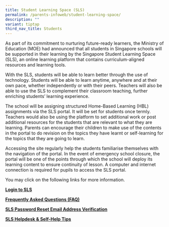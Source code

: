 ```yaml
---
title: Student Learning Space (SLS)
permalink: /parents-infoweb/student-learning-space/
description: ""
variant: tiptap
third_nav_title: Students
---
```

As part of its commitment to nurturing future-ready learners, the Ministry of Education (MOE) had announced that all students in Singapore schools will be supported in their learning by the Singapore Student Learning Space (SLS), an online learning platform that contains curriculum-aligned resources and learning tools. 

With the SLS, students will be able to learn better through the use of technology. Students will be able to learn anytime, anywhere and at their own pace, whether independently or with their peers. Teachers will also be able to use the SLS to complement their classroom teaching, further enriching students’ learning experience.

The school will be assigning structured Home-Based Learning (HBL) assignments via the SLS portal. It will be set for students once termly. Teachers would also be using the platform to set additional work or post additional resources for the students that are relevant to what they are learning. Parents can encourage their children to make use of the contents in the portal to do revision on the topics they have learnt or self-learning for the topics that they are going to learn.

Accessing the site regularly help the students familiarise themselves with the navigation of the portal. In the event of emergency school closure, the portal will be one of the points through which the school will deploy its learning content to ensure continuity of lesson. A computer and internet connection is required for pupils to access the SLS portal. 

You may click on the following links for more information. 

**[Login to SLS](/login-to-SLS)**

**[Frequently Asked Questions (FAQ)](/FAQ)**  

**[SLS Password Reset Email Address Verification](/SLS-Password-Reset)**

**[SLS Helpdesk & Self-Help Tips](/SLS-Helpdesk)**